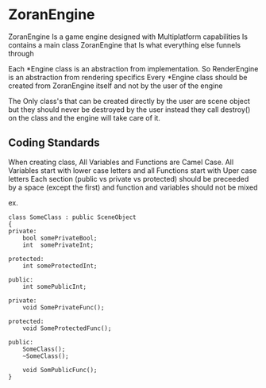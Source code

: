 # ZoranEngine

ZoranEngine Is a game engine designed with Multiplatform capabilities
Is contains a main class ZoranEngine that Is what everything else funnels through

Each *Engine class is an abstraction from implementation. So RenderEngine is an abstraction from rendering specifics
Every *Engine class should be created from ZoranEngine itself and not by the user of the engine

The Only class's that can be created directly by the user are scene object but they should never be destroyed by the user
instead they call destroy() on the class and the engine will take care of it.

## Coding Standards
When creating class, All Variables and Functions are Camel Case. All Variables start with lower case letters and all Functions start with Uper case letters
Each section (public vs private vs protected) should be preceeded by a space (except the first) and function and variables should not be mixed

ex.
~~~
class SomeClass : public SceneObject
{
private:
	bool somePrivateBool;
	int  somePrivateInt;

protected:
	int someProtectedInt;

public:
	int somePublicInt;

private:
	void SomePrivateFunc();

protected:
	void SomeProtectedFunc();

public:
	SomeClass();
	~SomeClass();

	void SomPublicFunc();
}
~~~ 